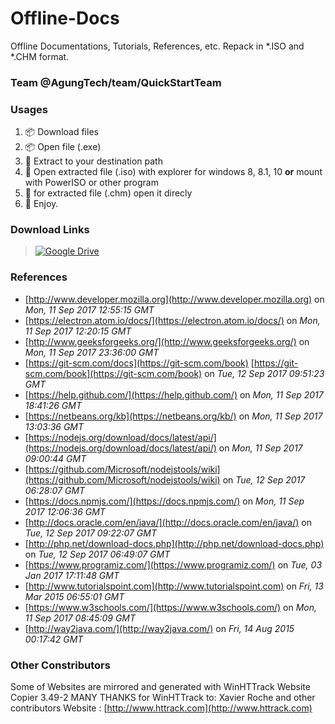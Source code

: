 Offline-Docs
========
Offline Documentations, Tutorials, References, etc. Repack in *.ISO and *.CHM format.

### Team @AgungTech/team/QuickStartTeam ###

### Usages ###
1. :package: Download files
2. :package: Open file (.exe)
3. :open_file_folder: Extract to your destination path
4. :minidisc: Open extracted file (.iso) with explorer for windows 8, 8.1, 10 **or** mount with PowerISO or other program
5. :ledger: for extracted file (.chm) open it direcly
6. :beer: Enjoy.

### Download Links ###
> [![**Google Drive**](https://ssl.gstatic.com/docs/doclist/images/infinite_arrow_favicon_5.ico)](https://drive.google.com/open?id=0B52tTMh7m38ibHBqbVBOZERoUm8)

### References ###
- [http://www.developer.mozilla.org](http://www.developer.mozilla.org) on *Mon, 11 Sep 2017 12:55:15 GMT*
- [https://electron.atom.io/docs/](https://electron.atom.io/docs/) on *Mon, 11 Sep 2017 12:20:15 GMT*
- [http://www.geeksforgeeks.org/](http://www.geeksforgeeks.org/) on *Mon, 11 Sep 2017 23:36:00 GMT*
- [https://git-scm.com/docs](https://git-scm.com/book) [https://git-scm.com/book](https://git-scm.com/book) on *Tue, 12 Sep 2017 09:51:23 GMT*
- [https://help.github.com/](https://help.github.com/) on *Mon, 11 Sep 2017 18:41:26 GMT*
- [https://netbeans.org/kb](https://netbeans.org/kb/) on *Mon, 11 Sep 2017 13:03:36 GMT*
- [https://nodejs.org/download/docs/latest/api/](https://nodejs.org/download/docs/latest/api/) on *Mon, 11 Sep 2017 09:00:44 GMT*
- [https://github.com/Microsoft/nodejstools/wiki](https://github.com/Microsoft/nodejstools/wiki) on *Tue, 12 Sep 2017 06:28:07 GMT*
- [https://docs.npmjs.com/](https://docs.npmjs.com/) on *Mon, 11 Sep 2017 12:06:36 GMT*
- [http://docs.oracle.com/en/java/](http://docs.oracle.com/en/java/) on *Tue, 12 Sep 2017 09:22:07 GMT*
- [http://php.net/download-docs.php](http://php.net/download-docs.php) on *Tue, 12 Sep 2017 06:49:07 GMT*
- [https://www.programiz.com/](https://www.programiz.com/) on *Tue, 03 Jan 2017 17:11:48 GMT*
- [http://www.tutorialspoint.com](http://www.tutorialspoint.com) on *Fri, 13 Mar 2015 06:55:01 GMT*
- [https://www.w3schools.com/](https://www.w3schools.com/) on *Mon, 11 Sep 2017 08:45:09 GMT*
- [http://way2java.com/](http://way2java.com/) on *Fri, 14 Aug 2015 00:17:42 GMT*

### Other Constributors ###
Some of Websites are mirrored and generated with WinHTTrack Website Copier 3.49-2
MANY THANKS for WinHTTrack to:
Xavier Roche and other contributors
Website : [http://www.httrack.com](http://www.httrack.com)
